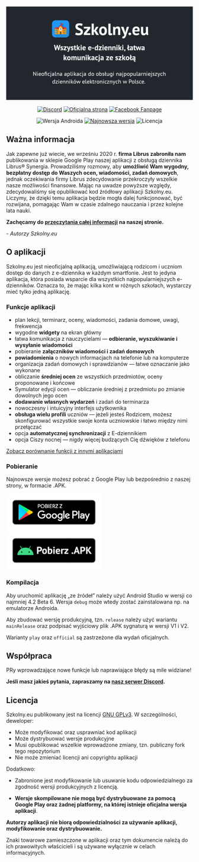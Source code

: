 <div align="center">

![Readme Banner](.github/readme-banner.png)

[![Discord](https://img.shields.io/discord/619178050562686988?color=%237289DA&logo=discord&logoColor=white&style=for-the-badge)](https://szkolny.eu/discord)
[![Oficjalna strona](https://img.shields.io/badge/-website-orange?style=for-the-badge&logo=internet-explorer&logoColor=white)](https://szkolny.eu/)
[![Facebook Fanpage](https://img.shields.io/badge/-facebook-blue?style=for-the-badge&logo=facebook&logoColor=white)](https://szkolny.eu/facebook)

![Wersja Androida](https://img.shields.io/badge/android-4.1%2B-orange?style=for-the-badge&logo=android)
[![Najnowsza wersja](https://img.shields.io/github/v/release/szkolny-eu/szkolny-android?color=%2344CC11&include_prereleases&logo=github&logoColor=white&style=for-the-badge)](https://github.com/szkolny-eu/szkolny-android/releases/latest)
![Licencja](https://img.shields.io/github/license/szkolny-eu/szkolny-android?color=blue&logo=github&logoColor=white&style=for-the-badge)

</div>

## Ważna informacja

Jak zapewne już wiecie, we wrześniu 2020 r. **firma Librus zabroniła nam** publikowania w sklepie Google Play naszej aplikacji z obsługą dziennika Librus&reg; Synergia. Prowadziliśmy rozmowy, aby **umożliwić Wam wygodny, bezpłatny dostęp do Waszych ocen, wiadomości, zadań domowych**, jednak oczekiwania firmy Librus zdecydowanie przekroczyły wszelkie nasze możliwości finansowe. Mając na uwadze powyższe względy, zdecydowaliśmy się opublikować kod źródłowy aplikacji Szkolny.eu. Liczymy, że dzięki temu aplikacja będzie mogła dalej funkcjonować, być rozwijana, pomagając Wam w czasie zdalnego nauczania i przez kolejne lata nauki.

__Zachęcamy do [przeczytania całej informacji](https://szkolny.eu/informacja) na naszej stronie.__

*- Autorzy Szkolny.eu*

## O aplikacji

Szkolny.eu jest nieoficjalną aplikacją, umożliwiającą rodzicom i uczniom dostęp do danych z e-dziennika w każdym smartfonie. Jest to jedyna aplikacja, która posiada wsparcie dla wszystkich najpopularniejszych e-dzienników. Oznacza to, że mając kilka kont w różnych szkołach, wystarczy mieć tylko jedną aplikację.

### Funkcje aplikacji

- plan lekcji, terminarz, oceny, wiadomości, zadania domowe, uwagi, frekwencja
- wygodne **widgety** na ekran główny
- łatwa komunikacja z nauczycielami — **odbieranie, wyszukiwanie i wysyłanie wiadomości**
- pobieranie **załączników wiadomości i zadań domowych**
- **powiadomienia** o nowych informacjach na telefonie lub na komputerze
- organizacja zadań domowych i sprawdzianów — łatwe oznaczanie jako wykonane
- obliczanie **średniej ocen** ze wszystkich przedmiotów, oceny proponowane i końcowe
- Symulator edycji ocen — obliczanie średniej z przedmiotu po zmianie dowolnych jego ocen
- **dodawanie własnych wydarzeń** i zadań do terminarza
- nowoczesny i intuicyjny interfejs użytkownika
- **obsługa wielu profili** uczniów — jeżeli jesteś Rodzicem, możesz skonfigurować wszystkie swoje konta uczniowskie i łatwo między nimi przełączać
- opcja **automatycznej synchronizacji** z E-dziennikiem
- opcja Ciszy nocnej — nigdy więcej budzących Cię dźwięków z telefonu

[Zobacz porównanie funkcji z innymi aplikacjami](https://szkolny.eu/funkcje)

### Pobieranie

Najnowsze wersje możesz pobrać z Google Play lub bezpośrednio z naszej strony, w formacie .APK.

[<img src=".github/google-play-badge.png" height="100px">](https://szkolny.eu/pobierz/android)
[<img src=".github/apk-badge.png" height="100px">](https://szkolny.eu/pobierz)

### Kompilacja

Aby uruchomić aplikację „ze źródeł” należy użyć Android Studio w wersji co najmniej 4.2 Beta 6. Wersja `debug` może wtedy zostać zainstalowana np. na emulatorze Androida.

Aby zbudować wersję produkcyjną, tzn. `release` należy użyć wariantu `mainRelease` oraz podpisać wyjściowy plik .APK sygnaturą w wersji V1 i V2.

Warianty `play` oraz `official` są zastrzeżone dla wydań oficjalnych.

## Współpraca

PRy wprowadzające nowe funkcje lub naprawiające błędy są mile widziane!

__Jeśli masz jakieś pytania, zapraszamy na [nasz serwer Discord](https://szkolny.eu/discord).__

## Licencja

Szkolny.eu publikowany jest na licencji [GNU GPLv3](LICENSE). W szczególności, deweloper:
- Może modyfikować oraz usprawniać kod aplikacji
- Może dystrybuować wersje produkcyjne
- Musi opublikować wszelkie wprowadzone zmiany, tzn. publiczny fork tego repozytorium
- Nie może zmieniać licencji ani copyrightu aplikacji

Dodatkowo:
- Zabronione jest modyfikowanie lub usuwanie kodu odpowiedzialnego za zgodność wersji produkcyjnych z licencją.

- **Wersje skompilowane nie mogą być dystrybuowane za pomocą Google Play oraz żadnej platformy, na której istnieje oficjalna wersja aplikacji**.

**Autorzy aplikacji nie biorą odpowiedzialności za używanie aplikacji, modyfikowanie oraz dystrybuowanie.**

Znaki towarowe zamieszczone w aplikacji oraz tym dokumencie należą do ich prawowitych właścicieli i są używane wyłącznie w celach informacyjnych.
